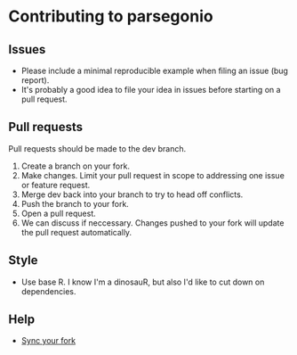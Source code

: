 # Contributing to parsegonio

## Issues

- Please include a minimal reproducible example when filing an issue (bug report).
- It's probably a good idea to file your idea in issues before starting on a pull request.

## Pull requests
 
Pull requests should be made to the dev branch.

1. Create a branch on your fork.
2. Make changes. Limit your pull request in scope to addressing one issue or feature request.
3. Merge dev back into your branch to try to head off conflicts.
4. Push the branch to your fork.
5. Open a pull request.
6. We can discuss if neccessary. Changes pushed to your fork will update the pull request automatically.

## Style

- Use base R. I know I'm a dinosauR, but also I'd like to cut down on dependencies.

## Help

- [Sync your fork](https://help.github.com/articles/syncing-a-fork/#platform-linux)

